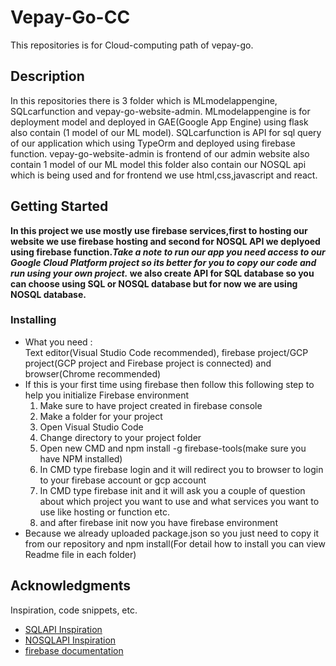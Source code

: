# Vepay-Go-CC
This repositories is for Cloud-computing path of vepay-go. 

## Description

In this repositories there is 3 folder which is MLmodelappengine, SQLcarfunction and vepay-go-website-admin. MLmodelappengine is for deployment model and deployed in GAE(Google App Engine) using flask also contain (1 model of our ML model). SQLcarfunction is API for sql query of our application which using TypeOrm and deployed using firebase function. vepay-go-website-admin is frontend of our admin website also contain 1 model of our ML model this folder also contain our NOSQL api which is being used and for frontend we use html,css,javascript and react.

## Getting Started

**In this project we use mostly use firebase services,first to hosting our website we use firebase hosting and second for NOSQL API we deplyoed using firebase function._Take a note to run our app you need access to our Google Cloud Platform project so its better for you to copy our code and run using your own project._
we also create API for SQL database so you can choose using SQL or NOSQL database but for now we are using NOSQL database.**

### Installing

* What you need : 
      <br>Text editor(Visual Studio Code recommended), firebase project/GCP project(GCP project and Firebase project is connected) and browser(Chrome   recommended)          </br>
* If this is your first time using firebase then follow this following step to help you initialize Firebase environment 
  1. Make sure to have project created in firebase console
  2. Make a folder for your project 
  3. Open Visual Studio Code
  4. Change directory to your project folder 
  5. Open new CMD and npm install -g firebase-tools(make sure you have NPM installed)
  6. In CMD type firebase login and it will redirect you to browser to login to your firebase account or gcp account 
  7. In CMD type firebase init and it will ask you a couple of question about which project you want to use and what services you want to use like hosting or function etc.
  8. and after firebase init now you have firebase environment
* Because we already uploaded package.json so you just need to copy it from our repository and npm install(For detail how to install you can view Readme file in each folder)

## Acknowledgments

Inspiration, code snippets, etc.
* [SQLAPI Inspiration](https://fireship.io/lessons/sql-firebase-typeorm/)
* [NOSQLAPI Inspiration](https://www.youtube.com/watch?v=iIVlRZIo2-c)
* [firebase documentation](https://firebase.google.com/docs?gclid=CjwKCAjw14uVBhBEEiwAaufYx45yf256E80Fsd_R_1GgI6q8UUyaylC97TGyqblCuY5N_zcRNno5MhoCQRYQAvD_BwE&gclsrc=aw.ds)
